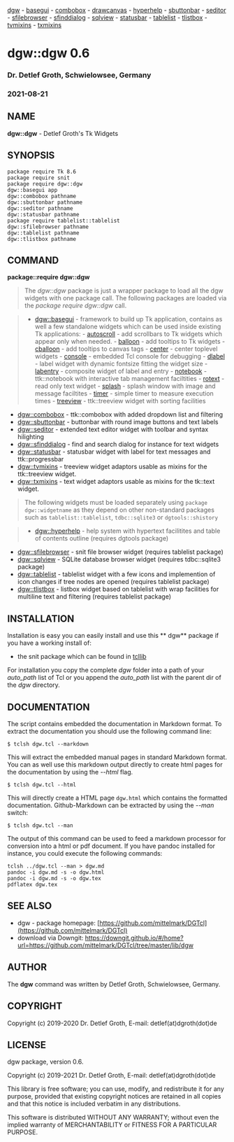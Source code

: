 [dgw](dgw.html) - 
[basegui](basegui.html) - 
[combobox](combobox.html) - 
[drawcanvas](drawcanvas.html) - 
[hyperhelp](hyperhelp.html) - 
[sbuttonbar](sbuttonbar.html) - 
[seditor](seditor.html) - 
[sfilebrowser](sfilebrowser.html) - 
[sfinddialog](sfinddialog.html) - 
[sqlview](sqlview.html) - 
[statusbar](statusbar.html) - 
[tablelist](tablelist.html) - 
[tlistbox](tlistbox.html) - 
[tvmixins](tvmixins.html) - 
[txmixins](txmixins.html) 

# dgw::dgw 0.6
    
### Dr. Detlef Groth, Schwielowsee, Germany
    
### 2021-08-21


## NAME

**dgw::dgw**  - Detlef Groth's Tk Widgets

## <a name='synopsis'>SYNOPSIS</a>


    package require Tk 8.6
    package require snit
    package require dgw::dgw
    dgw::basegui app
    dgw::combobox pathname
    dgw::sbuttonbar pathname
    dgw::seditor pathname
    dgw::statusbar pathname
    package require tablelist::tablelist
    dgw::sfilebrowser pathname
    dgw::tablelist pathname
    dgw::tlistbox pathname


## <a name='command'>COMMAND</a>

**package::require dgw::dgw**

> The *dgw::dgw* package is just a wrapper package to load all the dgw widgets with one package call.
The following packages are loaded via the *package require dgw::dgw* call.

> - [dgw::basegui](basegui.html) - framework to build up Tk application, contains as well a few standalone widgets which can be used inside existing Tk applications:
      - [autoscroll](basegui.html#autoscroll) - add scrollbars to Tk widgets which appear only when needed.
      - [balloon](basegui.html#balloon) - add tooltips to Tk widgets
      - [cballoon](basegui.html#cballoon) - add tooltips to canvas tags
      - [center](basegui.html#center) - center toplevel widgets
      - [console](basegui.html#console) - embedded Tcl console for debugging
      - [dlabel](basegui.html#dlabel) - label widget with dynamic fontsize fitting the widget size
      - [labentry](basegui.html#labentry) - composite widget of label and entry
      - [notebook](basegui.html#notebook) - ttk::notebook with interactive tab management faciltities
      - [rotext](basegui.html#rotext) - read only text widget
      - [splash](basegui.html#splash) - splash window with image and message faciltites
      - [timer](basegui.html#timer) - simple timer to measure execution times
      - [treeview](basegui.html#treeview) - ttk::treeview widget with sorting facilities
  - [dgw::combobox](combobox.html) - ttk::combobox with added dropdown list and filtering
  - [dgw::sbuttonbar](sbuttonbar.html) - buttonbar with round image buttons and text labels
  - [dgw::seditor](seditor.html) - extended text editor widget with toolbar and syntax hilighting 
  - [dgw::sfinddialog](sfinddialog.html) - find and search dialog for instance for text widgets
  - [dgw::statusbar](statusbar.html) - statusbar widget with label for text messages and ttk::progressbar
  - [dgw::tvmixins](tvmixins.html) - treeview widget adaptors usable as mixins for the ttk::treeview widget.
  - [dgw::txmixins](txmixins.html) - text widget adaptors usable as mixins for the tk::text widget.

> The following widgets must be loaded separately using `package dgw::widgetname` as they depend on other non-standard packages such as `tablelist::tablelist`, `tdbc::sqlite3` or `dgtools::shistory`

> - [dgw::hyperhelp](hyperhelp.html) - help system with hypertext facilitites and table of contents outline (requires dgtools package)
  - [dgw::sfilebrowser](sfilebrowser.html) - snit file browser widget (requires tablelist package)
  - [dgw::sqlview](sqlview.html) - SQLite database browser widget (requires tdbc::sqlite3 package)
  - [dgw::tablelist](tablelist.html) - tablelist widget with a few icons and implemention of icon changes if tree nodes are opened (requires tablelist package)
  - [dgw::tlistbox](tlistbox.html) - listbox widget based on tablelist with wrap facilities for multiline text and filtering (requires tablelist package)

## <a name='install'>INSTALLATION</a>

Installation is easy you can easily install and use this ** dgw** package if you have a working install of:

- the snit package  which can be found in [tcllib](https://core.tcl-lang.org/tcllib/doc/trunk/embedded/index.md)

For installation you copy the complete *dgw* folder into a path 
of your *auto_path* list of Tcl or you append the *auto_path* list with the parent dir of the *dgw* directory.

## <a name='docu'>DOCUMENTATION</a>

The script contains embedded the documentation in Markdown format. 
To extract the documentation you should use the following command line:


    $ tclsh dgw.tcl --markdown


This will extract the embedded manual pages in standard Markdown format. 
You can as well use this markdown output directly to create html pages for the documentation by using the *--html* flag.


    $ tclsh dgw.tcl --html


This will directly create a HTML page `dgw.html` which contains the formatted documentation. 
Github-Markdown can be extracted by using the *--man* switch:


    $ tclsh dgw.tcl --man


The output of this command can be used to feed a markdown processor for conversion into a 
html or pdf document. If you have pandoc installed for instance, you could execute the following commands:


    tclsh ../dgw.tcl --man > dgw.md
    pandoc -i dgw.md -s -o dgw.html
    pandoc -i dgw.md -s -o dgw.tex
    pdflatex dgw.tex


## <a name='see'>SEE ALSO</a>

- dgw - package homepage: [https://github.com/mittelmark/DGTcl](https://github.com/mittelmark/DGTcl)
- download via Downgit: https://downgit.github.io/#/home?url=https://github.com/mittelmark/DGTcl/tree/master/lib/dgw

## <a name='authors'>AUTHOR</a>

The **dgw** command was written by Detlef Groth, Schwielowsee, Germany.

## <a name='copyright'>COPYRIGHT</a>

Copyright (c) 2019-2020  Dr. Detlef Groth, E-mail: detlef(at)dgroth(dot)de

## <a name='license'>LICENSE</a>

dgw package, version 0.6.

Copyright (c) 2019-2021  Dr. Detlef Groth, E-mail: detlef(at)dgroth(dot)de

This library is free software; you can use, modify, and redistribute it
for any purpose, provided that existing copyright notices are retained
in all copies and that this notice is included verbatim in any
distributions.

This software is distributed WITHOUT ANY WARRANTY; without even the
implied warranty of MERCHANTABILITY or FITNESS FOR A PARTICULAR PURPOSE.



